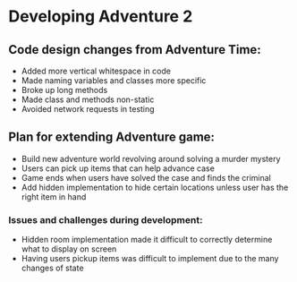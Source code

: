 # Developing Adventure 2

## Code design changes from Adventure Time:
* Added more vertical whitespace in code
* Made naming variables and classes more specific
* Broke up long methods
* Made class and methods non-static
* Avoided network requests in testing

## Plan for extending Adventure game:
* Build new adventure world revolving around solving a murder mystery
* Users can pick up items that can help advance case
* Game ends when users have solved the case and finds the criminal
* Add hidden implementation to hide certain locations unless user has the right item in hand

### Issues and challenges during development:
* Hidden room implementation made it difficult to correctly determine what to display on screen
* Having users pickup items was difficult to implement due to the many changes of state